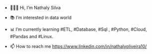- 🙋🏽‍♀️ Hi, I’m Nathaly Silva
- 📚 I’m interested in data world
- 📊 I’m currently learning #ETL, #Database, #Sql , #Python, #Cloud, #Pandas and #Linux.

- 📫 How to reach me https://www.linkedin.com/in/nathalyoliveira10/

<!---
nathaly10/nathaly10 is a ✨ special ✨ repository because its `README.md` (this file) appears on your GitHub profile.
You can click the Preview link to take a look at your changes.
--->
